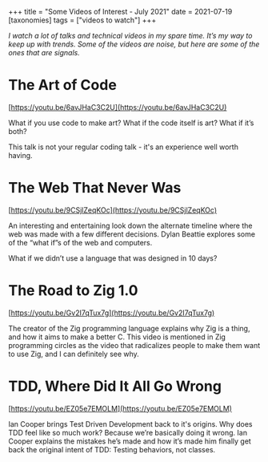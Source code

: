 +++
title = "Some Videos of Interest - July 2021"
date = 2021-07-19
[taxonomies]
tags = ["videos to watch"]
+++

*I watch a lot of talks and technical videos in my spare time. It’s my way to keep up with trends. Some of the videos are noise, but here are some of the ones that are signals.*

# The Art of Code

[https://youtu.be/6avJHaC3C2U](https://youtu.be/6avJHaC3C2U)

What if you use code to make art? What if the code itself is art? What if it’s both?

This talk is not your regular coding talk - it's an experience well worth having.

# The Web That Never Was

[https://youtu.be/9CSjlZeqKOc](https://youtu.be/9CSjlZeqKOc)

An interesting and entertaining look down the alternate timeline where the web was made with a few different decisions. Dylan Beattie explores some of the “what if”s of the web and computers.

What if we didn’t use a language that was designed in 10 days?

# The Road to Zig 1.0

[https://youtu.be/Gv2I7qTux7g](https://youtu.be/Gv2I7qTux7g)

The creator of the Zig programming language explains why Zig is a thing, and how it aims to make a better C. This video is mentioned in Zig programming circles as the video that radicalizes people to make them want to use Zig, and I can definitely see why.

# TDD, Where Did It All Go Wrong

[https://youtu.be/EZ05e7EMOLM](https://youtu.be/EZ05e7EMOLM)

Ian Cooper brings Test Driven Development back to it's origins. Why does TDD feel like so much work? Because we’re basically doing it wrong. Ian Cooper explains the mistakes he’s made and how it’s made him finally get back the original intent of TDD: Testing behaviors, not classes.
